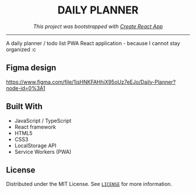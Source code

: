 <h1 align="center">DAILY PLANNER</h1>

<p align="center">
<i>This project was bootstrapped with <a href="https://create-react-app.dev/docs/making-a-progressive-web-app/">Create React App</a></i>
</p>
<hr/>

A daily planner / todo list PWA React application - because I cannot stay organized :c

## Figma design

https://www.figma.com/file/1jsHNKFAHhiX95oUz7eEJo/Daily-Planner?node-id=0%3A1

## Built With

- JavaScript / TypeScript
- React framework
- HTML5
- CSS3
- LocalStorage API
- Service Workers (PWA)

## License

Distributed under the MIT License. See [`LICENSE`](./LICENSE) for more information.
